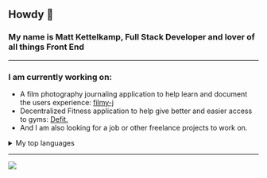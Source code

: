 ## Howdy 👋

### My name is Matt Kettelkamp, Full Stack Developer and lover of all things Front End  
<hr>

  
  ### I am currently working on: <br>
      
   - A film photography journaling application to help learn and document the users experience: [filmy-j](https://github.com/mkettel/filmy)
   - Decentralized Fitness application to help give better and easier access to gyms: [Defit.](https://github.com/SkiltonJ/DeFit)
   - And I am also looking for a job or other freelance projects to work on. 
      
  <details>
  <summary>My top languages</summary>

  | Rank | Languages |
  |-----:|-----------|
  |     1| Ruby      |
  |     2| Javascript|
  |     3| React     |

  </details>
  <hr>
  
  <div align="start">
    <a href="https://github.com/mkettel/github-readme-stats">
      <img align="center" src="https://github-readme-stats.vercel.app/api?username=mkettel&show_icons=true&theme=transparent" />
    </a>
  <div>

